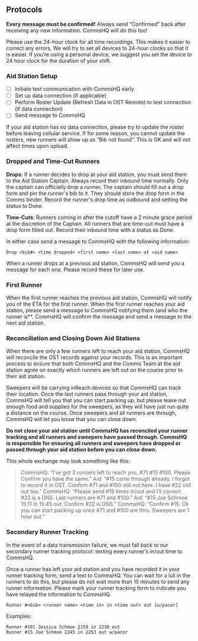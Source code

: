 ## Protocols ##

**Every message must be confirmed!** Always send “Confirmed” back after receiving any new information. CommsHQ will do this too!

Please use the 24-hour clock for all time recordings. This makes it easier to correct any errors. We will try to set all devices to 24-hour clocks so that it is easier. If you’re using a personal device, we suggest you set the device to 24 hour clock for the duration of your shift.


### Aid Station Setup

- [ ] Initiate text communication with CommsHQ early
- [ ] Set up data connection (if applicable)
- [ ] Perform Roster Update (Refresh Data in OST Remote) to test connection (if data connection)
- [ ] Send message to CommsHQ

If your aid station has no data connection, please try to update the roster before leaving cellular service. If for some reason, you cannot update the rosters, new runners will show up as “Bib not found”. This is OK and will not affect times upon upload.

### Dropped and Time-Cut Runners

**Drops**: If a runner decides to drop at your aid station, you must send them to the Aid Station Captain. Always record their inbound time normally. Only the captain can officially drop a runner. The captain should fill out a drop form and pin the runner's bib to it. They should store the drop form in the Comms binder. Record the runner's drop time as outbound and setting the status to Done.

**Time-Cuts**: Runners coming in after the cutoff have a 2 minute grace period at the discretion of the Captain. All runners that are time-cut must have a drop form filled out. Record their inbound time with a status as Done.

In either case send a message to CommsHQ with the following information:

```
Drop <bib#> <time dropped> <first name> <last name> at <aid name>
```

When a runner drops at a previous aid station, CommsHQ will send you a message for each one. Please record these for later use.

### First Runner

When the first runner reaches the previous aid station, CommsHQ will notify you of the ETA for the first runner. When the first runner reaches your aid station, please send a message to CommsHQ notifying them (and who the runner is**. CommsHQ will confirm the message and send a message to the next aid station.

### Reconciliation and Closing Down Aid Stations

When there are only a few runners left to reach your aid station, CommsHQ will reconcile the OST records against your records. This is an important process to ensure that both CommsHQ and the Comms Team at the aid station agree on exactly which runners are left out on the course prior to their aid station.

Sweepers will be carrying inReach devices so that CommsHQ can track their location. Once the last runners pass through your aid station, CommsHQ will tell you that you can start packing up, but please leave out enough food and supplies for the sweepers, as they will have just run quite a distance on the course. Once sweepers and all runners are through, CommsHQ will let you know that you can close down.


**Do not close your aid station until CommsHQ has reconciled your runner tracking and all runners and sweepers have passed through. CommsHQ is responsible for ensuring all runners and sweepers have dropped or passed through your aid station before you can close down.**

This whole exchange may look something like this:

> CommsHQ: “I’ve got 3 runners left to reach you, #71 #15 #100. Please Confirm you have the same.”
> Aid: “#15 came through already. I forgot to record it in OST. Confirm #71 and #100 still not here. I have #22 still out too.”
> CommsHQ: “Please send #15 times in/out and I’ll correct. #22 is a DNS. Last runners are #71 and #100.”
> Aid: “#15 Joe Schmoe 15:11 in 15:45 out. Confirm #22 is DNS.”
> CommsHQ: “Confirm #15. Ok you can start packing up once #71 and #100 are thru. Sweepers are 1 hour out.”

### Secondary Runner Tracking

In the event of a data transmission failure, we must fall back to our secondary runner tracking protocol: texting every runner’s in/out time to CommsHQ.

Once a runner has left your aid station and you have recorded it in your runner tracking form, send a text to CommsHQ. You can wait for a lull in the runners to do this, but please do not wait more than 15 minutes to send any runner information. Please mark your runner tracking form to indicate you have relayed the information to CommsHQ.

```
Runner #<bib> <runner name> <time in> in <time out> out [w/pacer]
```

Examples:
```
Runner #101 Jessica Schmoe 2159 in 2230 out
Runner #15 Joe Schmoe 2245 in 2253 out w/pacer
```
